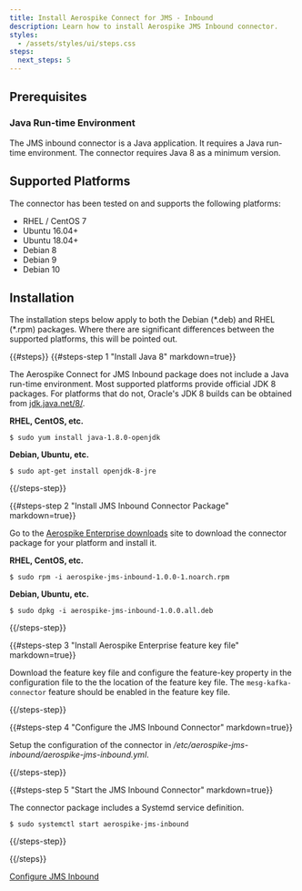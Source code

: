 ```yaml
---
title: Install Aerospike Connect for JMS - Inbound
description: Learn how to install Aerospike JMS Inbound connector.
styles:
  - /assets/styles/ui/steps.css
steps:
  next_steps: 5
---
```


## Prerequisites

### Java Run-time Environment

The JMS inbound connector is a Java application. It requires a Java run-time
environment. The connector requires Java 8 as a minimum version.

## Supported Platforms

The connector has been tested on and supports the following platforms:

- RHEL / CentOS 7
- Ubuntu 16.04+
- Ubuntu 18.04+
- Debian 8
- Debian 9
- Debian 10

## Installation

The installation steps below apply to both the Debian (\*.deb) and RHEL
(\*.rpm) packages. Where there are significant differences between the
supported platforms, this will be pointed out.

{{#steps}}
{{#steps-step 1 "Install Java 8" markdown=true}}

The Aerospike Connect for JMS Inbound package does not include a Java run-time
environment. Most supported platforms provide official JDK 8 packages.
For platforms that do not, Oracle's JDK 8 builds can be obtained from
[jdk.java.net/8/](http://jdk.java.net/8/).

**RHEL, CentOS, etc.**

```
$ sudo yum install java-1.8.0-openjdk
```

**Debian, Ubuntu, etc.**

```
$ sudo apt-get install openjdk-8-jre
```

{{/steps-step}}

{{#steps-step 2 "Install JMS Inbound Connector Package" markdown=true}}

Go to the [Aerospike Enterprise downloads](/enterprise/download/solutions/aerospike-inbound/)
site to download the connector package for your platform and install it.

**RHEL, CentOS, etc.**

```
$ sudo rpm -i aerospike-jms-inbound-1.0.0-1.noarch.rpm
```

**Debian, Ubuntu, etc.**

```
$ sudo dpkg -i aerospike-jms-inbound-1.0.0.all.deb
```

{{/steps-step}}

{{#steps-step 3 "Install Aerospike Enterprise feature key file" markdown=true}}

Download the feature key file and configure the feature-key property in the
configuration file to the the location of the feature key file. The
`mesg-kafka-connector` feature should be enabled in the feature key file.

{{/steps-step}}

{{#steps-step 4 "Configure the JMS Inbound Connector" markdown=true}}

Setup the configuration of the connector in _/etc/aerospike-jms-inbound/aerospike-jms-inbound.yml_.

{{/steps-step}}

{{#steps-step 5 "Start the JMS Inbound Connector" markdown=true}}

The connector package includes a Systemd service definition.

```
$ sudo systemctl start aerospike-jms-inbound
```

{{/steps-step}}

{{/steps}}

<a href="/docs/connectors/enterprise/jms/inbound/configuration.html" class="primary button">Configure JMS Inbound</a>

